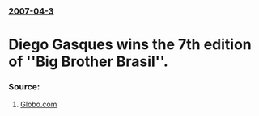 ### [2007-04-3](/news/2007/04/3/index.md)

#  Diego Gasques wins the 7th edition of ''Big Brother Brasil''. 




### Source:

1. [Globo.com](http://www.globo.com/bbb)
